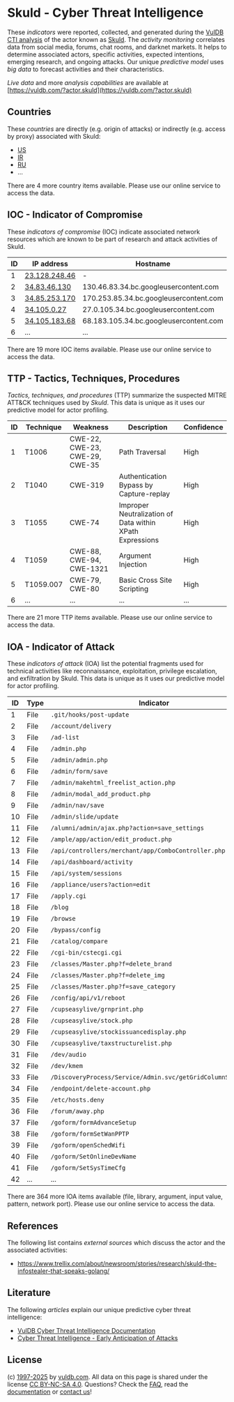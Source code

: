 # Skuld - Cyber Threat Intelligence

These _indicators_ were reported, collected, and generated during the [VulDB CTI analysis](https://vuldb.com/?kb.cti) of the actor known as [Skuld](https://vuldb.com/?actor.skuld). The _activity monitoring_ correlates data from social media, forums, chat rooms, and darknet markets. It helps to determine associated actors, specific activities, expected intentions, emerging research, and ongoing attacks. Our unique _predictive model_ uses _big data_ to forecast activities and their characteristics.

_Live data_ and more _analysis capabilities_ are available at [https://vuldb.com/?actor.skuld](https://vuldb.com/?actor.skuld)

## Countries

These _countries_ are directly (e.g. origin of attacks) or indirectly (e.g. access by proxy) associated with Skuld:

* [US](https://vuldb.com/?country.us)
* [IR](https://vuldb.com/?country.ir)
* [RU](https://vuldb.com/?country.ru)
* ...

There are 4 more country items available. Please use our online service to access the data.

## IOC - Indicator of Compromise

These _indicators of compromise_ (IOC) indicate associated network resources which are known to be part of research and attack activities of Skuld.

ID | IP address | Hostname | Campaign | Confidence
-- | ---------- | -------- | -------- | ----------
1 | [23.128.248.46](https://vuldb.com/?ip.23.128.248.46) | - | - | High
2 | [34.83.46.130](https://vuldb.com/?ip.34.83.46.130) | 130.46.83.34.bc.googleusercontent.com | - | Medium
3 | [34.85.253.170](https://vuldb.com/?ip.34.85.253.170) | 170.253.85.34.bc.googleusercontent.com | - | Medium
4 | [34.105.0.27](https://vuldb.com/?ip.34.105.0.27) | 27.0.105.34.bc.googleusercontent.com | - | Medium
5 | [34.105.183.68](https://vuldb.com/?ip.34.105.183.68) | 68.183.105.34.bc.googleusercontent.com | - | Medium
6 | ... | ... | ... | ...

There are 19 more IOC items available. Please use our online service to access the data.

## TTP - Tactics, Techniques, Procedures

_Tactics, techniques, and procedures_ (TTP) summarize the suspected MITRE ATT&CK techniques used by _Skuld_. This data is unique as it uses our predictive model for actor profiling.

ID | Technique | Weakness | Description | Confidence
-- | --------- | -------- | ----------- | ----------
1 | T1006 | CWE-22, CWE-23, CWE-29, CWE-35 | Path Traversal | High
2 | T1040 | CWE-319 | Authentication Bypass by Capture-replay | High
3 | T1055 | CWE-74 | Improper Neutralization of Data within XPath Expressions | High
4 | T1059 | CWE-88, CWE-94, CWE-1321 | Argument Injection | High
5 | T1059.007 | CWE-79, CWE-80 | Basic Cross Site Scripting | High
6 | ... | ... | ... | ...

There are 21 more TTP items available. Please use our online service to access the data.

## IOA - Indicator of Attack

These _indicators of attack_ (IOA) list the potential fragments used for technical activities like reconnaissance, exploitation, privilege escalation, and exfiltration by Skuld. This data is unique as it uses our predictive model for actor profiling.

ID | Type | Indicator | Confidence
-- | ---- | --------- | ----------
1 | File | `.git/hooks/post-update` | High
2 | File | `/account/delivery` | High
3 | File | `/ad-list` | Medium
4 | File | `/admin.php` | Medium
5 | File | `/admin/admin.php` | High
6 | File | `/admin/form/save` | High
7 | File | `/admin/makehtml_freelist_action.php` | High
8 | File | `/admin/modal_add_product.php` | High
9 | File | `/admin/nav/save` | High
10 | File | `/admin/slide/update` | High
11 | File | `/alumni/admin/ajax.php?action=save_settings` | High
12 | File | `/ample/app/action/edit_product.php` | High
13 | File | `/api/controllers/merchant/app/ComboController.php` | High
14 | File | `/api/dashboard/activity` | High
15 | File | `/api/system/sessions` | High
16 | File | `/appliance/users?action=edit` | High
17 | File | `/apply.cgi` | Medium
18 | File | `/blog` | Low
19 | File | `/browse` | Low
20 | File | `/bypass/config` | High
21 | File | `/catalog/compare` | High
22 | File | `/cgi-bin/cstecgi.cgi` | High
23 | File | `/classes/Master.php?f=delete_brand` | High
24 | File | `/classes/Master.php?f=delete_img` | High
25 | File | `/classes/Master.php?f=save_category` | High
26 | File | `/config/api/v1/reboot` | High
27 | File | `/cupseasylive/grnprint.php` | High
28 | File | `/cupseasylive/stock.php` | High
29 | File | `/cupseasylive/stockissuancedisplay.php` | High
30 | File | `/cupseasylive/taxstructurelist.php` | High
31 | File | `/dev/audio` | Medium
32 | File | `/dev/kmem` | Medium
33 | File | `/DiscoveryProcess/Service/Admin.svc/getGridColumnStructure` | High
34 | File | `/endpoint/delete-account.php` | High
35 | File | `/etc/hosts.deny` | High
36 | File | `/forum/away.php` | High
37 | File | `/goform/formAdvanceSetup` | High
38 | File | `/goform/formSetWanPPTP` | High
39 | File | `/goform/openSchedWifi` | High
40 | File | `/goform/SetOnlineDevName` | High
41 | File | `/goform/SetSysTimeCfg` | High
42 | ... | ... | ...

There are 364 more IOA items available (file, library, argument, input value, pattern, network port). Please use our online service to access the data.

## References

The following list contains _external sources_ which discuss the actor and the associated activities:

* https://www.trellix.com/about/newsroom/stories/research/skuld-the-infostealer-that-speaks-golang/

## Literature

The following _articles_ explain our unique predictive cyber threat intelligence:

* [VulDB Cyber Threat Intelligence Documentation](https://vuldb.com/?kb.cti)
* [Cyber Threat Intelligence - Early Anticipation of Attacks](https://www.scip.ch/en/?labs.20201022)

## License

(c) [1997-2025](https://vuldb.com/?kb.changelog) by [vuldb.com](https://vuldb.com/?kb.about). All data on this page is shared under the license [CC BY-NC-SA 4.0](https://creativecommons.org/licenses/by-nc-sa/4.0/). Questions? Check the [FAQ](https://vuldb.com/?kb.faq), read the [documentation](https://vuldb.com/?kb) or [contact us](https://vuldb.com/?contact)!

